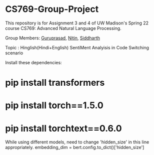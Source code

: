 # CS769-Group-Project
This repository is for Assignment 3 and 4 of UW Madison's Spring 22 course CS769: Advanced Natural Language Processing.

Group Members: [Guruprasad](https://github.com/Guruprasad68),  [Nitin](https://github.com/nitinimage), [Siddharth](https://github.com/sidhsmani)


Topic : Hinglish(Hindi+English) SentiMent Analyisis in Code Switching scenario

Install these dependencies:
# pip install transformers
# pip install torch==1.5.0
# pip install torchtext==0.6.0


While using different models, need to change 'hidden_size' in this line appropriately.
embedding_dim = bert.config.to_dict()['hidden_size']





